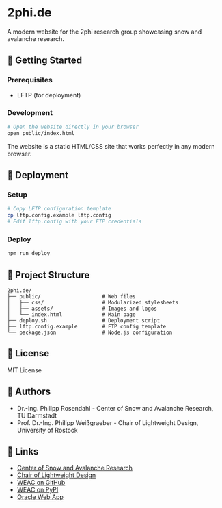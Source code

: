 # 2phi.de

A modern website for the 2phi research group showcasing snow and avalanche research.

## 🚀 Getting Started

### Prerequisites
- LFTP (for deployment)

### Development
```bash
# Open the website directly in your browser
open public/index.html
```

The website is a static HTML/CSS site that works perfectly in any modern browser.

## 🚢 Deployment

### Setup
```bash
# Copy LFTP configuration template
cp lftp.config.example lftp.config
# Edit lftp.config with your FTP credentials
```

### Deploy
```bash
npm run deploy
```

## 📁 Project Structure

```
2phi.de/
├── public/                    # Web files
│   ├── css/                   # Modularized stylesheets
│   ├── assets/                # Images and logos
│   └── index.html             # Main page
├── deploy.sh                  # Deployment script
├── lftp.config.example        # FTP config template
└── package.json               # Node.js configuration
```

## 📄 License

MIT License

## 👥 Authors

- Dr.-Ing. Philipp Rosendahl - Center of Snow and Avalanche Research, TU Darmstadt
- Prof. Dr.-Ing. Philipp Weißgraeber - Chair of Lightweight Design, University of Rostock

## 🔗 Links

- [Center of Snow and Avalanche Research](https://www.ismd.tu-darmstadt.de/forschung_ismd/gruppen/center_of_snow_and_avalanche_research/csar_ismd.en.jsp)
- [Chair of Lightweight Design](https://www.cld.uni-rostock.de)
- [WEAC on GitHub](https://github.com/2phi/weac)
- [WEAC on PyPI](https://pypi.org/project/weac/)
- [Oracle Web App](https://snoworacle.streamlit.app) 